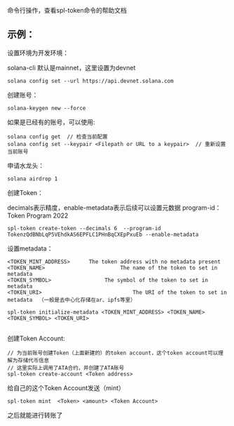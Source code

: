 命令行操作，查看spl-token命令的帮助文档

## 示例：

设置环境为开发环境：

solana-cli  默认是mainnet，这里设置为devnet

```
solana config set --url https://api.devnet.solana.com
```



创建账号：

```
solana-keygen new --force
```

如果是已经有的账号，可以使用:

```
solana config get  // 检查当前配置
solana config set --keypair <Filepath or URL to a keypair>  // 重新设置当前账号
```



申请水龙头：

```
solana airdrop 1
```





创建Token：

decimals表示精度，enable-metadata表示后续可以设置元数据
program-id：Token Program 2022

```
spl-token create-token --decimals 6  --program-id TokenzQdBNbLqP5VEhdkAS6EPFLC1PHnBqCXEpPxuEb --enable-metadata
```





设置metadata：

 	<TOKEN_MINT_ADDRESS>      The token address with no metadata present
	<TOKEN_NAME>            			The name of the token to set in metadata
	<TOKEN_SYMBOL>         		   The symbol of the token to set in metadata
	<TOKEN_URI>  						    The URI of the token to set in metadata  （一般是去中心化存储在ar、ipfs等里）

```
spl-token initialize-metadata <TOKEN_MINT_ADDRESS> <TOKEN_NAME> <TOKEN_SYMBOL> <TOKEN_URI>
	
```



创建Token Account:

```
// 为当前账号创建Token（上面新建的）的token account，这个token account可以理解为存储代币信息
// 这里实际上调用了ATA合约，并创建了ATA账号
spl-token create-account <Token address>
```



给自己的这个Token Account发送（mint）

```
spl-token mint  <Token> <amount> <Token Account> 
```



之后就能进行转账了
